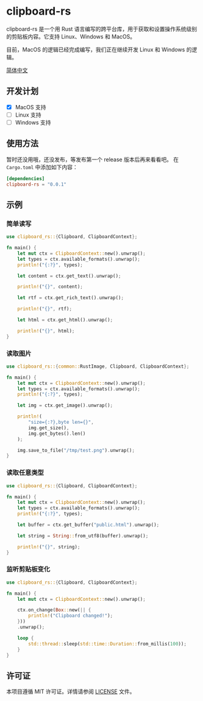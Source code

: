 # clipboard-rs

clipboard-rs 是一个用 Rust 语言编写的跨平台库，用于获取和设置操作系统级别的剪贴板内容。它支持 Linux、Windows 和 MacOS。

目前，MacOS 的逻辑已经完成编写，我们正在继续开发 Linux 和 Windows 的逻辑。

[简体中文](README_ZH.md)

## 开发计划

- [x] MacOS 支持
- [ ] Linux 支持
- [ ] Windows 支持

## 使用方法

暂时还没用哦，还没发布，等发布第一个 release 版本后再来看看吧。
在 `Cargo.toml` 中添加如下内容：

```toml
[dependencies]
clipboard-rs = "0.0.1"
```

## 示例

### 简单读写

```rust
use clipboard_rs::{Clipboard, ClipboardContext};

fn main() {
    let mut ctx = ClipboardContext::new().unwrap();
    let types = ctx.available_formats().unwrap();
    println!("{:?}", types);

    let content = ctx.get_text().unwrap();

    println!("{}", content);

    let rtf = ctx.get_rich_text().unwrap();

    println!("{}", rtf);

    let html = ctx.get_html().unwrap();

    println!("{}", html);
}
```

### 读取图片

```rust
use clipboard_rs::{common::RustImage, Clipboard, ClipboardContext};

fn main() {
    let mut ctx = ClipboardContext::new().unwrap();
    let types = ctx.available_formats().unwrap();
    println!("{:?}", types);

    let img = ctx.get_image().unwrap();

    println!(
        "size={:?},byte len={}",
        img.get_size(),
        img.get_bytes().len()
    );

    img.save_to_file("/tmp/test.png").unwrap();
}
```

### 读取任意类型

```rust
use clipboard_rs::{Clipboard, ClipboardContext};

fn main() {
    let mut ctx = ClipboardContext::new().unwrap();
    let types = ctx.available_formats().unwrap();
    println!("{:?}", types);

    let buffer = ctx.get_buffer("public.html").unwrap();

    let string = String::from_utf8(buffer).unwrap();

    println!("{}", string);
}
```

### 监听剪贴板变化

```rust
use clipboard_rs::{Clipboard, ClipboardContext};

fn main() {
    let mut ctx = ClipboardContext::new().unwrap();

    ctx.on_change(Box::new(|| {
        println!("Clipboard changed!");
    }))
    .unwrap();

    loop {
        std::thread::sleep(std::time::Duration::from_millis(100));
    }
}
```

## 许可证

本项目遵循 MIT 许可证。详情请参阅 [LICENSE](LICENSE) 文件。
